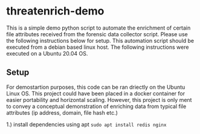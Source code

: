 # threatenrich-demo
This is a simple demo python script to automate the enrichment of certain file attributes received from the forensic data collector script.
Please use the following instructions below for setup. This automation script should be executed from a debian based linux host.
The following instructions were executed on a Ubuntu 20.04 OS.

## Setup
For demostartion purposes, this code can be ran  driectly on the Ubuntu Linux OS. This project could have been placed in a docker container for easier portability and horizontal scaling. However, this project is only ment to convey a conceptual demonstration of enriching data from typical file attributes (ip address, domain, file hash etc.)

1.) install dependencies using apt
    ```sudo apt install redis nginx```

